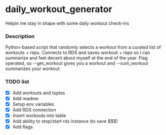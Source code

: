 # daily_workout_generator
Helpin me stay in shape with some daily workout check-ins
### Description
Python-based script that randomly selects a workout from a curated list of workouts + reps.
Connects to RDS and saves workout + reps so I can summarize and feel decent about myself at the end of the year.
Flag operated, so --get_workout gives you a workout and --sum_workout summarizes your workout.


### TODO list 
- [x] Add workouts and tuples
- [x] Add readme
- [x] Setup env variables
- [x] Add RDS connection
- [x] Insert workouts into table
- [x] Add ability to stop/start rds instance (to save $$$)
- [x] Add flags
